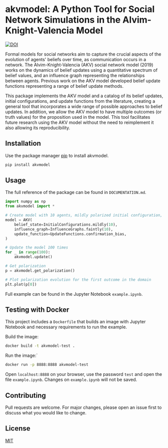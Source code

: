 # akvmodel: A Python Tool for Social Network Simulations in the Alvim-Knight-Valencia Model

[![DOI](https://zenodo.org/badge/DOI/10.5281/zenodo.10695209.svg)](https://doi.org/10.5281/zenodo.10695209)

Formal models for social networks aim to capture the crucial aspects of the evolution of agents' beliefs over time, as communication occurs in a network. The Alvim-Knight-Valencia (AKV) social network model (2019) works on the dynamics of belief updates using a quantitative spectrum of belief values, and an influence graph representing the relationships between agents. Previous work on the AKV model developed belief update functions representing a range of belief update methods.

This package implements the AKV model and a catalog of its belief updates, initial configurations, and update functions from the literature, creating a general tool that incorporates a wide range of possible approaches to belief updates. In addition, we allow the AKV model to have multiple outcomes (or truth values) for the proposition used in the model. This tool facilitates future research using the AKV model without the need to reimplement it also allowing its reproducibility.

## Installation

Use the package manager [pip](https://pip.pypa.io/en/stable/) to install akvmodel.

```bash
pip install akvmodel
```

## Usage

The full reference of the package can be found in `DOCUMENTATION.md`.

```python
import numpy as np
from akvmodel import *

# Create model with 10 agents, mildly polarized initial configuration, faintly communicating influence graph, and confirmation bias belief update.
model = AKV(
    belief_state=InitialConfigurations.mildly(10),
    influence_graph=InfluenceGraphs.faintly(10),
    update_function=UpdateFunctions.confirmation_bias,
)

# Update the model 100 times
for _ in range(100):
    akvmodel.update()

# Get polarization
p = akvmodel.get_polarization()

# Plot polarization evolution for the first outcome in the domain
plt.plot(p[0])
```

Full example can be found in the Jupyter Notebook `example.ipynb`.

## Testing with Docker

This project includes a `Dockerfile` that builds an image with Jupyter
Notebook and necessary requirements to run the example.

Build the image:
```bash
docker build -t akvmodel-test .
```

Run the image:`
```bash
docker run -p 8888:8888 akvmodel-test
```

Open `localhost:8888` on your browser, use the password `test` and open the file
`example.ipynb`. Changes on `example.ipynb` will not be saved.


## Contributing

Pull requests are welcome. For major changes, please open an issue first
to discuss what you would like to change.

## License

[MIT](https://choosealicense.com/licenses/mit/)